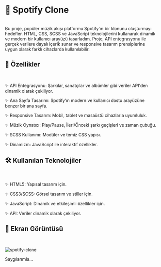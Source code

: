 # 🎵 Spotify Clone
<br/>
Bu proje, popüler müzik akışı platformu Spotify'ın bir klonunu oluşturmayı hedefler. 
HTML, CSS, SCSS ve JavaScript teknolojilerini kullanarak dinamik ve modern bir kullanıcı arayüzü tasarladım.
Proje, API entegrasyonu ile gerçek verilere dayalı içerik sunar ve responsive tasarım prensiplerine uygun olarak farklı cihazlarda kullanılabilir.

## 🚀 Özellikler
<br/>

✨ API Entegrasyonu: Şarkılar, sanatçılar ve albümler gibi veriler API'den dinamik olarak çekiliyor.

✨ Ana Sayfa Tasarımı: Spotify'ın modern ve kullanıcı dostu arayüzüne benzer bir ana sayfa.

✨ Responsive Tasarım: Mobil, tablet ve masaüstü cihazlarla uyumluluk.

✨ Müzik Oynatıcı: Play/Pause, İleri/Önceki şarkı geçişleri ve zaman çubuğu.

✨ SCSS Kullanımı: Modüler ve temiz CSS yapısı. 

✨ Dinamizm: JavaScript ile interaktif özellikler.

## 🛠️ Kullanılan Teknolojiler
<br/>

✨ HTML5: Yapısal tasarım için.

✨ CSS3/SCSS: Görsel tasarım ve stiller için.

✨ JavaScript: Dinamik ve etkileşimli özellikler için.

✨  API: Veriler dinamik olarak çekiliyor.

## 📸 Ekran Görüntüsü
<br/>

![spotify-clone](https://github.com/user-attachments/assets/352ecbb9-d6a5-4c29-bbe9-786088292ce2)


Saygılarımla...







